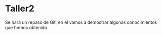 # Taller2
Se hará  un repaso de Git, en el vamos a demostrar algunos conocimientos que hemos obtenido